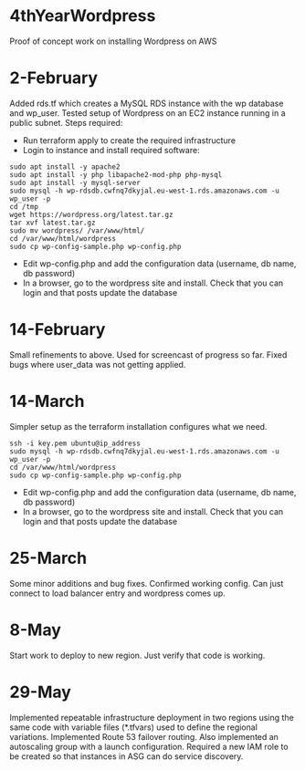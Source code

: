 # 4thYearWordpress
Proof of concept work on installing Wordpress on AWS
# 2-February
Added rds.tf which creates a MySQL RDS instance with the wp database and wp_user. Tested setup of Wordpress on an EC2 instance running in 
a public subnet. Steps required:
- Run terraform apply to create the required infrastructure
- Login to instance and install required software:  
```
sudo apt install -y apache2
sudo apt install -y php libapache2-mod-php php-mysql
sudo apt install -y mysql-server
sudo mysql -h wp-rdsdb.cwfnq7dkyjal.eu-west-1.rds.amazonaws.com -u wp_user -p
cd /tmp
wget https://wordpress.org/latest.tar.gz
tar xvf latest.tar.gz
sudo mv wordpress/ /var/www/html/
cd /var/www/html/wordpress
sudo cp wp-config-sample.php wp-config.php
```
- Edit wp-config.php and add the configuration data (username, db name, db password)
- In a browser, go to the wordpress site and install. Check that you can login and that posts update the database
# 14-February
Small refinements to above. Used for screencast of progress so far. Fixed bugs where user_data was not getting applied.
# 14-March
Simpler setup as the terraform installation configures what we need.
```
ssh -i key.pem ubuntu@ip_address
sudo mysql -h wp-rdsdb.cwfnq7dkyjal.eu-west-1.rds.amazonaws.com -u wp_user -p
cd /var/www/html/wordpress
sudo cp wp-config-sample.php wp-config.php
```
- Edit wp-config.php and add the configuration data (username, db name, db password)
- In a browser, go to the wordpress site and install. Check that you can login and that posts update the database



# 25-March
Some minor additions and bug fixes. Confirmed working config. Can just connect to load balancer entry and wordpress comes up.

# 8-May
Start work to deploy to new region. Just verify that code is working.

# 29-May
Implemented repeatable infrastructure deployment in two regions using the same code with variable files (*.tfvars) used to define the regional variations. Implemented Route 53 failover routing. Also implemented an autoscaling group with a launch configuration. Required a new IAM role to be created so that instances in ASG can do service discovery. 
